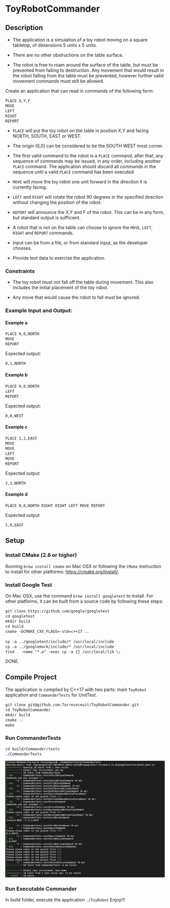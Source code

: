 # ToyRobotCommander

## Description

* The application is a simulation of a toy robot moving on a square tabletop, of dimensions 5 units x 5 units.

* There are no other obstructions on the table surface.

* The robot is free to roam around the surface of the table, but must be prevented from falling to destruction. Any movement that would result in the robot falling from the table must be prevented, however further valid movement commands must still be allowed.

Create an application that can read in commands of the following form:
```
PLACE X,Y,F
MOVE
LEFT
RIGHT
REPORT
```

* `PLACE` will put the toy robot on the table in position X,Y and facing NORTH, SOUTH, EAST or WEST.

* The origin (0,0) can be considered to be the SOUTH WEST most corner.

* The first valid command to the robot is a `PLACE` command, after that, any sequence of commands may be issued, in any order, including another `PLACE` command. The application should discard all commands in the sequence until a valid `PLACE` command has been executed

* `MOVE` will move the toy robot one unit forward in the direction it is currently facing.

* `LEFT` and `RIGHT` will rotate the robot 90 degrees in the specified direction without changing the position of the robot.

* `REPORT` will announce the X,Y and F of the robot. This can be in any form, but standard output is sufficient.

* A robot that is not on the table can choose to ignore the `MOVE`, `LEFT`, `RIGHT` and `REPORT` commands.

* Input can be from a file, or from standard input, as the developer chooses.

* Provide test data to exercise the application.

### Constraints

* The toy robot must not fall off the table during movement. This also includes the initial placement of the toy robot.

* Any move that would cause the robot to fall must be ignored.

### Example Input and Output:

#### Example a

    PLACE 0,0,NORTH
    MOVE
    REPORT

Expected output:

    0,1,NORTH

#### Example b

    PLACE 0,0,NORTH
    LEFT
    REPORT

Expected output:

    0,0,WEST

#### Example c

    PLACE 1,2,EAST
    MOVE
    MOVE
    LEFT
    MOVE
    REPORT

Expected output

    3,3,NORTH
    
 #### Example d

    PLACE 0,0,NORTH RIGHT RIGHT LEFT MOVE REPORT

Expected output

    1,0,EAST
    
## Setup

### Install CMake (2.8 or higher)
Running ```brew install cmake``` on Mac OSX or following the ```CMake``` instruction to install for other platforms: https://cmake.org/install/.
### Install Google Test
On Mac OSX, use the command ```brew install googletest``` to install. For other platforms, it can be built from a source code by following these steps:
```
git clone https://github.com/google/googletest
cd googletest
mkdir build
cd build
cmake -DCMAKE_CXX_FLAGS=-std=c++17 ..

cp -a ../googletest/include/* /usr/local/include
cp -a ../googlemock/include/* /usr/local/include
find . -name "*.a" -exec cp -a {} /usr/local/lib \;
```
DONE.

## Compile Project
The application is compiled by C++17 with two parts: main ```ToyRobot``` application and ```CommanderTests``` for UnitTest.
```
git clone git@github.com:Torresnceuit/ToyRobotCommander.git
cd ToyRobotCommander
mkdir build
cmake ..
make
```

### Run CommanderTests
```
cd build/Commander/tests
./CommanderTests
```
![TestResult](https://github.com/Torresnceuit/ToyRobotCommander/blob/master/Commander/tests/output/TestResult.png)

### Run Executable Commander
In build folder, execute the application
```./ToyRobot```
Enjoy!!!




